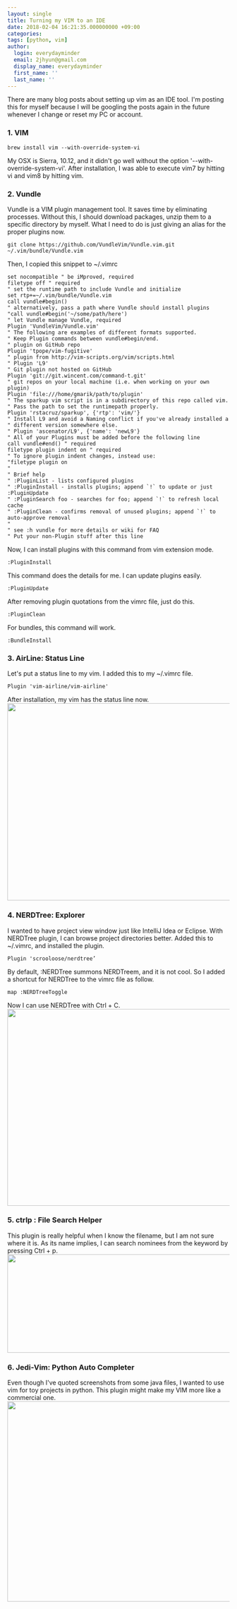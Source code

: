 ```yaml
---
layout: single
title: Turning my VIM to an IDE
date: 2018-02-04 16:21:35.000000000 +09:00
categories:
tags: [python, vim]
author:
  login: everydayminder
  email: 2jhyun@gmail.com
  display_name: everydayminder
  first_name: ''
  last_name: ''
---
```

There are many blog posts about setting up vim as an IDE tool.
I'm posting this for myself because I will be googling the posts again in the future whenever I change or reset my PC or account.

<h3>1. VIM</h3>

```
brew install vim --with-override-system-vi
```

My OSX is Sierra, 10.12, and it didn't go well without the option '--with-override-system-vi'.
After installation, I was able to execute vim7 by hitting vi and vim8 by hitting vim.

<h3>2. Vundle</h3>
Vundle is a VIM plugin management tool. It saves time by eliminating processes. Without this, I should download packages, unzip them to a specific directory by myself. What I need to do is just giving an alias for the proper plugins now.

```
git clone https://github.com/VundleVim/Vundle.vim.git ~/.vim/bundle/Vundle.vim
```

Then, I copied this snippet to ~/.vimrc
```
set nocompatible " be iMproved, required
filetype off " required
" set the runtime path to include Vundle and initialize
set rtp+=~/.vim/bundle/Vundle.vim
call vundle#begin()
" alternatively, pass a path where Vundle should install plugins
"call vundle#begin('~/some/path/here')
" let Vundle manage Vundle, required
Plugin 'VundleVim/Vundle.vim'
" The following are examples of different formats supported.
" Keep Plugin commands between vundle#begin/end.
" plugin on GitHub repo
Plugin 'tpope/vim-fugitive'
" plugin from http://vim-scripts.org/vim/scripts.html
" Plugin 'L9'
" Git plugin not hosted on GitHub
Plugin 'git://git.wincent.com/command-t.git'
" git repos on your local machine (i.e. when working on your own plugin)
Plugin 'file:///home/gmarik/path/to/plugin'
" The sparkup vim script is in a subdirectory of this repo called vim.
" Pass the path to set the runtimepath properly.
Plugin 'rstacruz/sparkup', {'rtp': 'vim/'}
" Install L9 and avoid a Naming conflict if you've already installed a
" different version somewhere else.
" Plugin 'ascenator/L9', {'name': 'newL9'}
" All of your Plugins must be added before the following line
call vundle#end() " required
filetype plugin indent on " required
" To ignore plugin indent changes, instead use:
"filetype plugin on
"
" Brief help
" :PluginList - lists configured plugins
" :PluginInstall - installs plugins; append `!` to update or just :PluginUpdate
" :PluginSearch foo - searches for foo; append `!` to refresh local cache
" :PluginClean - confirms removal of unused plugins; append `!` to auto-approve removal
"
" see :h vundle for more details or wiki for FAQ
" Put your non-Plugin stuff after this line
```

Now, I can install plugins with this command from vim extension mode.

```
:PluginInstall
```

This command does the details for me.
I can update plugins easily.

```
:PluginUpdate
```

After removing plugin quotations from the vimrc file, just do this.

```
:PluginClean
```
For bundles, this command will work.
```
:BundleInstall
```

<h3>3. AirLine: Status Line</h3>

Let's put a status line to my vim. I added this to my ~/.vimrc file.
```
Plugin 'vim-airline/vim-airline'
```

After installation, my vim has the status line now.
<img class="alignnone size-large wp-image-861" src="{{ site.baseurl }}/images/201802/vim_airline-1024x595.png" alt="" width="770" height="447" />

<h3>4. NERDTree: Explorer</h3>
I wanted to have project view window just like IntelliJ Idea or Eclipse.
With NERDTree plugin, I can browse project directories better.
Added this to ~/.vimrc, and installed the plugin.

```
Plugin 'scrooloose/nerdtree’
```

By default, :NERDTree summons NERDTreem, and it is not cool.
So I added a shortcut for NERDTree to the vimrc file as follow.

```
map :NERDTreeToggle
```
Now I can use NERDTree with Ctrl + C.
<img class="alignnone size-large wp-image-869" src="{{ site.baseurl }}/images/201802/NERDTree-1024x593.png" alt="" width="770" height="446" />

<h3>5. ctrlp : File Search Helper</h3>
This plugin is really helpful when I know the filename, but I am not sure where it is.
As its name implies, I can search nominees from the keyword by pressing Ctrl + p.
<img class="alignnone size-large wp-image-871" src="{{ site.baseurl }}/images/201802/ctrlp-1024x296.png" alt="" width="770" height="223" />

<h3>6. Jedi-Vim: Python Auto Completer</h3>
Even though I've quoted screenshots from some java files, I wanted to use vim for toy projects in python.
This plugin might make my VIM more like a commercial one.

<img class="alignnone size-large wp-image-874" src="{{ site.baseurl }}/images/201802/jedi_vim-1024x604.png" alt="" width="770" height="454" />

